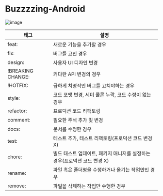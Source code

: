 # Buzzzzing-Android
![image](https://github.com/Akatsuki-USW/Buzzzzing-Android/assets/81678959/964f2638-9f2e-4112-8544-edb0eb065360)


|태그|설명|
|--|--|
|feat:|	새로운 기능을 추가할 경우   |
|fix:	|버그를 고친 경우  | 
|design:	|사용자 UI 디자인 변경   |
|!BREAKING CHANGE:	|커다란 API 변경의 경우   |
|!HOTFIX:	|급하게 치명적인 버그를 고쳐야하는 경우   |
|style:	|코드 포맷 변경, 세미 콜론 누락, 코드 수정이 없는 경우   |
|refactor:	|프로덕션 코드 리팩토링   |
|comment:	|필요한 주석 추가 및 변경   |
|docs:	|문서를 수정한 경우   |
|test:	|테스트 추가, 테스트 리팩토링(프로덕션 코드 변경 X) |  
|chore:|빌드 태스트 업데이트, 패키지 매니저를 설정하는 경우(프로덕션 코드 변경 X)   |
|rename:	|파일 혹은 폴더명을 수정하거나 옮기는 작업만인 경우   |
|remove:	|파일을 삭제하는 작업만 수행한 경우   |

